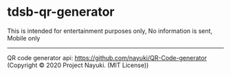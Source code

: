 # tdsb-qr-generator
This is intended for entertainment purposes only,
No information is sent,
Mobile only

_____________________________________________________

QR code generator api:
https://github.com/nayuki/QR-Code-generator
(Copyright © 2020 Project Nayuki. (MIT License))
